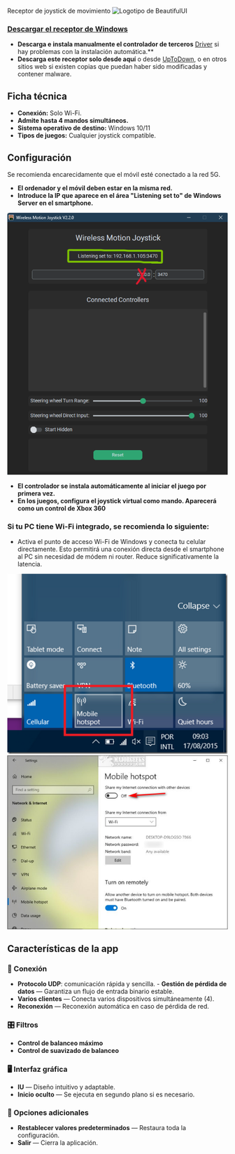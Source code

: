 Receptor de joystick de movimiento
![Logotipo de BeautifulUI](https://raw.githubusercontent.com/Suundumused/Motion-Joystick-Steering-Wheel/refs/heads/main/Server%20Side/icon/icon.ico)

### [Descargar el receptor de Windows](https://github.com/Suundumused/Motion-Joystick-Steering-Wheel/releases)
- **Descarga e instala manualmente el controlador de terceros** [Driver](https://github.com/Suundumused/Motion-Joystick-Steering-Wheel/tree/main/Server%20Side/Driver) si hay problemas con la instalación automática.**
- **Descarga este receptor solo desde aquí** o desde [UpToDown](https://gravity-joystick-receiver.br.uptodown.com/windows), o en otros sitios web si existen copias que puedan haber sido modificadas y contener malware.

## Ficha técnica

- **Conexión:** Solo Wi-Fi.
- **Admite hasta 4 mandos simultáneos.**
- **Sistema operativo de destino:** Windows 10/11
- **Tipos de juegos:** Cualquier joystick compatible.

## Configuración

Se recomienda encarecidamente que el móvil esté conectado a la red 5G.

- **El ordenador y el móvil deben estar en la misma red.**
- **Introduce la IP que aparece en el área "Listening set to" de Windows Server en el smartphone.**

![receiver](https://raw.githubusercontent.com/Suundumused/Motion-Joystick-Steering-Wheel/refs/heads/main/Assets/Screenshot%202025-06-04%20154453.png)
- **El controlador se instala automáticamente al iniciar el juego por primera vez.**
- **En los juegos, configura el joystick virtual como mando. Aparecerá como un control de Xbox 360**

### Si tu PC tiene Wi-Fi integrado, se recomienda lo siguiente:

- Activa el punto de acceso Wi-Fi de Windows y conecta tu celular directamente. Esto permitirá una conexión directa desde el smartphone al PC sin necesidad de módem ni router. Reduce significativamente la latencia.

![Hostspot](https://raw.githubusercontent.com/Suundumused/Motion-Joystick-Steering-Wheel/refs/heads/main/Assets/scrshot2.png)
![Hostspo2](https://raw.githubusercontent.com/Suundumused/Motion-Joystick-Steering-Wheel/refs/heads/main/Assets/windows101.jpg)

## Características de la app
### 🔌 Conexión
- **Protocolo UDP**: comunicación rápida y sencilla. - **Gestión de pérdida de datos** — Garantiza un flujo de entrada binario estable.
- **Varios clientes** — Conecta varios dispositivos simultáneamente (4).
- **Reconexión** — Reconexión automática en caso de pérdida de red.

### 🎛️ Filtros
- **Control de balanceo máximo**
- **Control de suavizado de balanceo**

### 🖥️ Interfaz gráfica
- **IU** — Diseño intuitivo y adaptable.
- **Inicio oculto** — Se ejecuta en segundo plano si es necesario.

### 🧰 Opciones adicionales
- **Restablecer valores predeterminados** — Restaura toda la configuración.
- **Salir** — Cierra la aplicación.